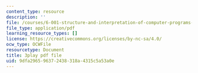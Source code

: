 ```yaml
---
content_type: resource
description: ''
file: /courses/6-001-structure-and-interpretation-of-computer-programs-spring-2005/9dfa296596372438318a4315c5a53a0e_TqO6V3qR9Ws.pdf
file_type: application/pdf
learning_resource_types: []
license: https://creativecommons.org/licenses/by-nc-sa/4.0/
ocw_type: OCWFile
resourcetype: Document
title: 3play pdf file
uid: 9dfa2965-9637-2438-318a-4315c5a53a0e
---
```

